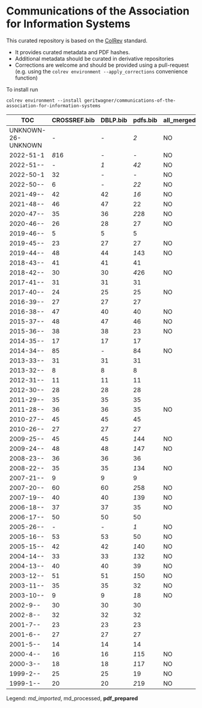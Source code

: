 # Communications of the Association for Information Systems

This curated repository is based on the [ColRev](https://github.com/geritwagner/colrev_core) standard.

- It provides curated metadata and PDF hashes.
- Additional metadata should be curated in derivative repositories
- Corrections are welcome and should be provided using a pull-request (e.g. using the `colrev environment --apply_corrections` convenience function)

To install run

```
colrev environment --install geritwagner/communications-of-the-association-for-information-systems
```

<!-- TABLE_SUMMARY -->

|TOC           |CROSSREF.bib    |DBLP.bib        |pdfs.bib        |all_merged      |
|--------------|----------------|----------------|----------------|----------------|
|UNKNOWN-26-UNKNOWN|               -|               -|             *2*|              NO|
|2022-51-1     |           *8*16|               -|               -|              NO|
|2022-51--     |               -|             *1*|            *42*|              NO|
|2022-50-1     |              32|               -|               -|              NO|
|2022-50--     |               6|               -|            *22*|              NO|
|2021-49--     |              42|              42|            *16*|              NO|
|2021-48--     |              46|              47|              22|              NO|
|2020-47--     |              35|              36|           *2*28|              NO|
|2020-46--     |              26|              28|              27|              NO|
|2019-46--     |               5|               5|               5|                |
|2019-45--     |              23|              27|              27|              NO|
|2019-44--     |              48|              44|           *1*43|              NO|
|2018-43--     |              41|              41|              41|                |
|2018-42--     |              30|              30|           *4*26|              NO|
|2017-41--     |              31|              31|              31|                |
|2017-40--     |              24|              25|              25|              NO|
|2016-39--     |              27|              27|              27|                |
|2016-38--     |              47|              40|              40|              NO|
|2015-37--     |              48|              47|              46|              NO|
|2015-36--     |              38|              38|              23|              NO|
|2014-35--     |              17|              17|              17|                |
|2014-34--     |              85|               -|              84|              NO|
|2013-33--     |              31|              31|              31|                |
|2013-32--     |               8|               8|               8|                |
|2012-31--     |              11|              11|              11|                |
|2012-30--     |              28|              28|              28|                |
|2011-29--     |              35|              35|              35|                |
|2011-28--     |              36|              36|              35|              NO|
|2010-27--     |              45|              45|              45|                |
|2010-26--     |              27|              27|              27|                |
|2009-25--     |              45|              45|           *1*44|              NO|
|2009-24--     |              48|              48|           *1*47|              NO|
|2008-23--     |              36|              36|              36|                |
|2008-22--     |              35|              35|           *1*34|              NO|
|2007-21--     |               9|               9|               9|                |
|2007-20--     |              60|              60|           *2*58|              NO|
|2007-19--     |              40|              40|           *1*39|              NO|
|2006-18--     |              37|              37|              35|              NO|
|2006-17--     |              50|              50|              50|                |
|2005-26--     |               -|               -|             *1*|              NO|
|2005-16--     |              53|              53|              50|              NO|
|2005-15--     |              42|              42|           *1*40|              NO|
|2004-14--     |              33|              33|           *1*32|              NO|
|2004-13--     |              40|              40|              39|              NO|
|2003-12--     |              51|              51|           *1*50|              NO|
|2003-11--     |              35|              35|              32|              NO|
|2003-10--     |               9|               9|            *1*8|              NO|
|2002-9--      |              30|              30|              30|                |
|2002-8--      |              32|              32|              32|                |
|2001-7--      |              23|              23|              23|                |
|2001-6--      |              27|              27|              27|                |
|2001-5--      |              14|              14|              14|                |
|2000-4--      |              16|              16|           *1*15|              NO|
|2000-3--      |              18|              18|           *1*17|              NO|
|1999-2--      |              25|              25|              19|              NO|
|1999-1--      |              20|              20|           *2*19|              NO|

Legend: *md_imported*, md_processed, **pdf_prepared**
